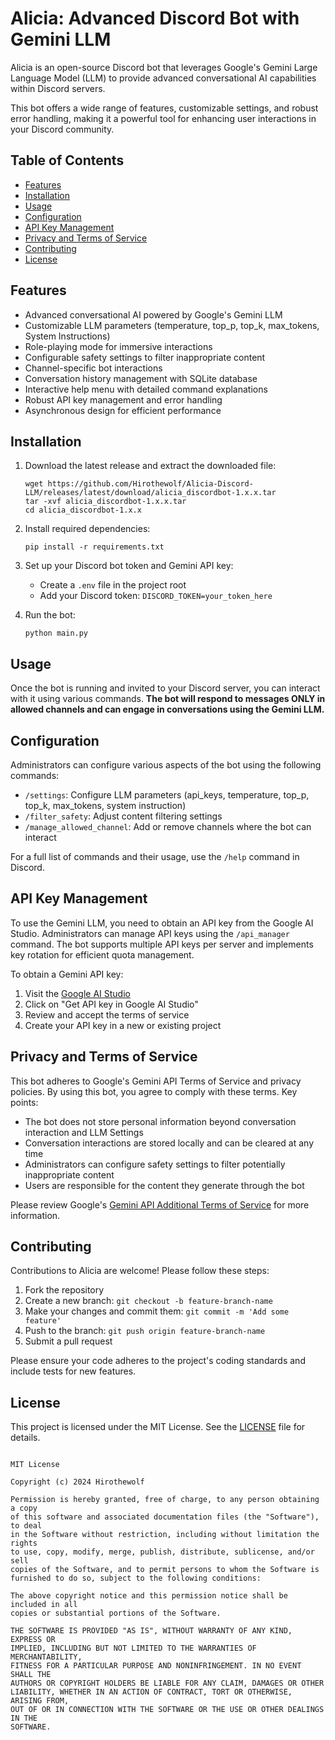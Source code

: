 # Alicia: Advanced Discord Bot with Gemini LLM

Alicia is an open-source Discord bot that leverages Google's Gemini Large Language Model (LLM) to provide advanced conversational AI capabilities within Discord servers.

This bot offers a wide range of features, customizable settings, and robust error handling, making it a powerful tool for enhancing user interactions in your Discord community.

## Table of Contents

- [Features](#features)
- [Installation](#installation)
- [Usage](#usage)
- [Configuration](#configuration)
- [API Key Management](#api-key-management)
- [Privacy and Terms of Service](#privacy-and-terms-of-service)
- [Contributing](#contributing)
- [License](#license)

## Features

- Advanced conversational AI powered by Google's Gemini LLM
- Customizable LLM parameters (temperature, top_p, top_k, max_tokens, System Instructions)
- Role-playing mode for immersive interactions
- Configurable safety settings to filter inappropriate content
- Channel-specific bot interactions
- Conversation history management with SQLite database
- Interactive help menu with detailed command explanations
- Robust API key management and error handling
- Asynchronous design for efficient performance

## Installation

1. Download the latest release and extract the downloaded file:
   ```
   wget https://github.com/Hirothewolf/Alicia-Discord-LLM/releases/latest/download/alicia_discordbot-1.x.x.tar
   tar -xvf alicia_discordbot-1.x.x.tar
   cd alicia_discordbot-1.x.x
   ```

2. Install required dependencies:
   ```
   pip install -r requirements.txt
   ```

3. Set up your Discord bot token and Gemini API key:
   - Create a `.env` file in the project root
   - Add your Discord token: `DISCORD_TOKEN=your_token_here`

4. Run the bot:
   ```
   python main.py
   ```

## Usage

Once the bot is running and invited to your Discord server, you can interact with it using various commands. **The bot will respond to messages ONLY in allowed channels and can engage in conversations using the Gemini LLM.**

## Configuration

Administrators can configure various aspects of the bot using the following commands:

- `/settings`: Configure LLM parameters (api_keys, temperature, top_p, top_k, max_tokens, system instruction)
- `/filter_safety`: Adjust content filtering settings
- `/manage_allowed_channel`: Add or remove channels where the bot can interact

For a full list of commands and their usage, use the `/help` command in Discord.

## API Key Management

To use the Gemini LLM, you need to obtain an API key from the Google AI Studio. Administrators can manage API keys using the `/api_manager` command. The bot supports multiple API keys per server and implements key rotation for efficient quota management.

To obtain a Gemini API key:

1. Visit the [Google AI Studio](https://ai.google.dev/)
2. Click on "Get API key in Google AI Studio"
3. Review and accept the terms of service
4. Create your API key in a new or existing project

## Privacy and Terms of Service

This bot adheres to Google's Gemini API Terms of Service and privacy policies. By using this bot, you agree to comply with these terms. Key points:

- The bot does not store personal information beyond conversation interaction and LLM Settings
- Conversation interactions are stored locally and can be cleared at any time
- Administrators can configure safety settings to filter potentially inappropriate content
- Users are responsible for the content they generate through the bot

Please review Google's [Gemini API Additional Terms of Service](https://ai.google.dev/terms) for more information.

## Contributing

Contributions to Alicia are welcome! Please follow these steps:

1. Fork the repository
2. Create a new branch: `git checkout -b feature-branch-name`
3. Make your changes and commit them: `git commit -m 'Add some feature'`
4. Push to the branch: `git push origin feature-branch-name`
5. Submit a pull request

Please ensure your code adheres to the project's coding standards and include tests for new features.

## License

This project is licensed under the MIT License. See the [LICENSE](LICENSE) file for details.

```

MIT License

Copyright (c) 2024 Hirothewolf

Permission is hereby granted, free of charge, to any person obtaining a copy
of this software and associated documentation files (the "Software"), to deal
in the Software without restriction, including without limitation the rights
to use, copy, modify, merge, publish, distribute, sublicense, and/or sell
copies of the Software, and to permit persons to whom the Software is
furnished to do so, subject to the following conditions:

The above copyright notice and this permission notice shall be included in all
copies or substantial portions of the Software.

THE SOFTWARE IS PROVIDED "AS IS", WITHOUT WARRANTY OF ANY KIND, EXPRESS OR
IMPLIED, INCLUDING BUT NOT LIMITED TO THE WARRANTIES OF MERCHANTABILITY,
FITNESS FOR A PARTICULAR PURPOSE AND NONINFRINGEMENT. IN NO EVENT SHALL THE
AUTHORS OR COPYRIGHT HOLDERS BE LIABLE FOR ANY CLAIM, DAMAGES OR OTHER
LIABILITY, WHETHER IN AN ACTION OF CONTRACT, TORT OR OTHERWISE, ARISING FROM,
OUT OF OR IN CONNECTION WITH THE SOFTWARE OR THE USE OR OTHER DEALINGS IN THE
SOFTWARE.
